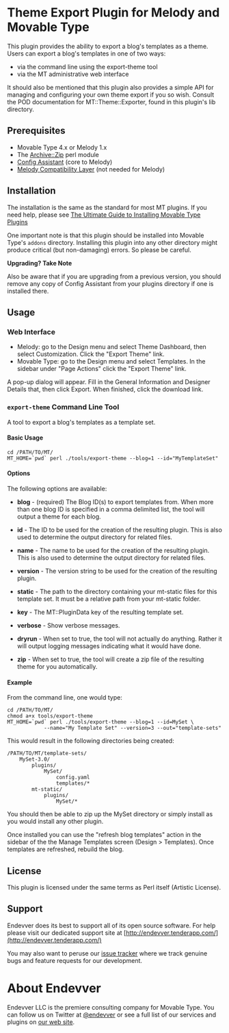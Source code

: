 # Theme Export Plugin for Melody and Movable Type #

This plugin provides the ability to export a blog's templates as a theme. 
Users can export a blog's templates in one of two ways:

* via the command line using the export-theme tool 
* via the MT administrative web interface

It should also be mentioned that this plugin also provides a simple API
for managing and configuring your own theme export if you so wish. Consult
the POD documentation for MT::Theme::Exporter, found in this plugin's 
lib directory.

## Prerequisites ##

* Movable Type 4.x or Melody 1.x
* The [Archive::Zip](http://search.cpan.org/dist/Archive-Zip) perl module
* [Config Assistant](https://github.com/openmelody/mt-plugin-configassistant) (core to Melody)
* [Melody Compatibility Layer](https://github.com/endevver/mt-plugin-melody-compat) (not needed for Melody)

## Installation ##

The installation is the same as the standard for most MT plugins. If you need help, please see [The Ultimate Guide to Installing Movable Type Plugins](http://tinyurl.com/easy-plugin-install)

One important note is that this plugin should be installed into Movable Type's 
`addons` directory. Installing this plugin into any other directory might 
produce critical (but non-damaging) errors. So please be careful. 

**Upgrading? Take Note**

Also be aware that if you are upgrading from a previous version, you should 
remove any copy of Config Assistant from your plugins directory if one is 
installed there.

## Usage ##

### Web Interface ###

* Melody: go to the Design menu and select Theme Dashboard, then select  Customization. Click the "Export Theme" link.
* Movable Type: go to the Design menu and select Templates. In the sidebar under "Page Actions" click the "Export Theme" link.

A pop-up dialog will appear. Fill in the General Information and Designer Details that, then click Export. When finished, click the download link.

### `export-theme` Command Line Tool ###

A tool to export a blog's templates as a template set.

#### Basic Usage ####

    cd /PATH/TO/MT/
    MT_HOME=`pwd` perl ./tools/export-theme --blog=1 --id="MyTemplateSet"

#### Options ####

The following options are available:

* **blog** - (required) The Blog ID(s) to export templates from. When more
  than one blog ID is specified in a comma delimited list, the tool will
  output a theme for each blog.

* **id** - The ID to be used for the creation of the resulting plugin. This is
  also used to determine the output directory for related files.

* **name** - The name to be used for the creation of the resulting plugin.
  This is also used to determine the output directory for related files.

* **version** - The version string to be used for the creation of the
  resulting plugin.

* **static** - The path to the directory containing your mt-static files for
  this template set. It must be a relative path from your mt-static folder.

* **key** - The MT::PluginData key of the resulting template set.

* **verbose** - Show verbose messages.

* **dryrun** - When set to true, the tool will not actually do anything.
  Rather it will output logging messages indicating what it would have done.

* **zip** - When set to true, the tool will create a zip file of the resulting
  theme for you automatically.

#### Example ####

From the command line, one would type:

    cd /PATH/TO/MT/
    chmod a+x tools/export-theme
    MT_HOME=`pwd` perl ./tools/export-theme --blog=1 --id=MySet \
                --name="My Template Set" --version=3 --out="template-sets"

This would result in the following directories being created:

    /PATH/TO/MT/template-sets/
        MySet-3.0/
            plugins/
                MySet/
                    config.yaml
                    templates/*
            mt-static/
                plugins/
                    MySet/*

You should then be able to zip up the MySet directory or simply install as you 
would install any other plugin.

Once installed you can use the "refresh blog templates" action in the sidebar
of the the Manage Templates screen (Design > Templates). Once templates are
refreshed, rebuild the blog.

## License ##

This plugin is licensed under the same terms as Perl itself (Artistic License).

## Support ##

Endevver does its best to support all of its open source software. For help
please visit our dedicated support site at
[http://endevver.tenderapp.com/](http://endevver.tenderapp.com/)

You may also want to peruse our [issue
tracker](https://endevver.lighthouseapp.com/projects/56202) where we track
genuine bugs and feature requests for our development.

# About Endevver #

Endevver LLC is the premiere consulting company for Movable Type. You can
follow us on Twitter at [@endevver](http://twitter.com/endevver) or see a full
list of our services and plugins on [our web site](http://endevver.com).
